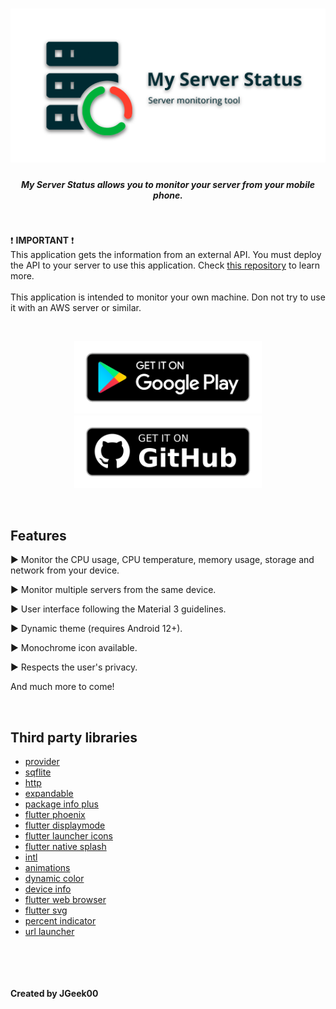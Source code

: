 <h1 align="center">
  <img src="https://github.com/JGeek00/my-server-status-app/raw/master/assets/other/banner.png" />
</h1>

<h5 align="center">
  My Server Status allows you to monitor your server from your mobile phone.
</h5>

<br>
<p>
❗️ <b>IMPORTANT</b> ❗️
<br>
This application gets the information from an external API. You must deploy the API to your server to use this application. Check <a href="https://github.com/JGeek00/my-server-status-api">this repository</a> to learn more.
<br>
<br>
This application is intended to monitor your own machine. Don not try to use it with an AWS server or similar.
</p>

<br>

<p align="center">
  <a href="https://play.google.com/store/apps/details?id=com.jgeek00.my_server_status" target="_blank" rel="noopener noreferrer">
    <img src="/assets/other/get_google_play.png" width="300px">
  </a>
  <a href="https://github.com/JGeek00/my-server-status-app/releases" target="_blank" rel="noopener noreferrer">
    <img src="/assets/other/get-github.png" width="300px">
  </a>
</p>

<br>

## Features
<p>▶️ Monitor the CPU usage, CPU temperature, memory usage, storage and network from your device.</p>
<p>▶️ Monitor multiple servers from the same device.</p>
<p>▶️ User interface following the Material 3 guidelines.</p>
<p>▶️ Dynamic theme (requires Android 12+).</p>
<p>▶️ Monochrome icon available.</p>
<p>▶️ Respects the user's privacy.</p>
<p>And much more to come!</p>

<br>

## Third party libraries
- [provider](https://pub.dev/packages/provider)
- [sqflite](https://pub.dev/packages/sqflite)
- [http](https://pub.dev/packages/http)
- [expandable](https://pub.dev/packages/expandable)
- [package info plus](https://pub.dev/packages/package_info_plus)
- [flutter phoenix](https://pub.dev/packages/flutter_phoenix)
- [flutter displaymode](https://pub.dev/packages/flutter_displaymode)
- [flutter launcher icons](https://pub.dev/packages/flutter_launcher_icons)
- [flutter native splash](https://pub.dev/packages/flutter_native_splash)
- [intl](https://pub.dev/packages/intl)
- [animations](https://pub.dev/packages/animations)
- [dynamic color](https://pub.dev/packages/dynamic_color)
- [device info](https://pub.dev/packages/device_info)
- [flutter web browser](https://pub.dev/packages/flutter_web_browser)
- [flutter svg](https://pub.dev/packages/flutter_svg)
- [percent indicator](https://pub.dev/packages/percent_indicator)
- [url launcher](https://pub.dev/packages/url_launcher)


<br>
<br>
<br>
<br>
<b>Created by JGeek00</b>